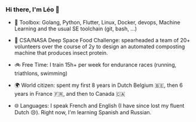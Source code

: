 ### Hi there, I'm Léo 👋

* 🧰 Toolbox: Golang, Python, Flutter, Linux, Docker, devops, Machine Learning and the usual SE toolchain (git, bash, ...)

* 🚀 CSA/NASA Deep Space Food Challenge: spearheaded a team of 20+ volunteers over the course of 2y to design an automated composting machine that produces insect protein.
* 🚲 Free Time: I train 15h+ per week for endurance races (running, triathlons, swimming)

* 🌍 World citizen: spent my first 8 years in Dutch Belgium 🇧🇪, then 6 years in France 🇫🇷, and then to Canada 🇨🇦
* 🌐 Languages: I speak French and English (I have since lost my fluent Dutch 😢). Right now, I'm learning Spanish and Russian.

